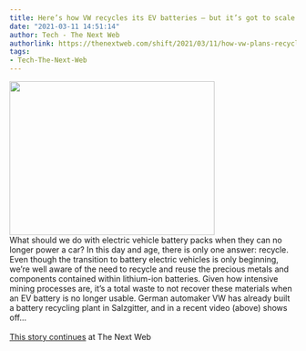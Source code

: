 ```yaml
---
title: Here’s how VW recycles its EV batteries — but it’s got to scale up FAST
date: "2021-03-11 14:51:14"
author: Tech - The Next Web
authorlink: https://thenextweb.com/shift/2021/03/11/how-vw-plans-recycle-evs-batteries/
tags:
- Tech-The-Next-Web
---
```

<img src="https://i.ytimg.com/vi/LABwwX960mk/hqdefault.jpg" width="360" height="270"><br />What should we do with electric vehicle battery packs when they can no longer power a car? In this day and age, there is only one answer: recycle. Even though the transition to battery electric vehicles is only beginning, we’re well aware of the need to recycle and reuse the precious metals and components contained within lithium-ion batteries. Given how intensive mining processes are, it’s a total waste to not recover these materials when an EV battery is no longer usable. German automaker VW has already built a battery recycling plant in Salzgitter, and in a recent video (above) shows off&#8230; <br><br><a href="https://thenextweb.com/shift/2021/03/11/how-vw-plans-recycle-evs-batteries/?utm_source=social&#038;utm_medium=feed&#038;utm_campaign=profeed">This story continues</a> at The Next Web